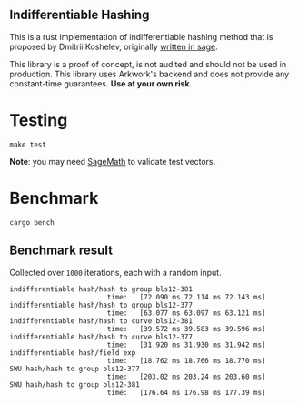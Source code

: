 Indifferentiable Hashing
---

This is a rust implementation of indifferentiable hashing method that is proposed by Dmitrii Koshelev, originally [written in sage](https://github.com/dishport/Indifferentiable-hashing-to-ordinary-elliptic-curves-of-j-0-with-the-cost-of-one-exponentiation).

This library is a proof of concept, is not audited and should not be used in production.
This library uses Arkwork's backend and does not provide any constant-time guarantees.
__Use at your own risk__.

# Testing

`make test`

__Note__: you may need [SageMath](https://www.sagemath.org/) to validate test vectors.

# Benchmark

`cargo bench`


## Benchmark result

Collected over `1000` iterations, each with a random input.
```
indifferentiable hash/hash to group bls12-381                                                                            
                        time:   [72.090 ms 72.114 ms 72.143 ms]
indifferentiable hash/hash to group bls12-377                                                                            
                        time:   [63.077 ms 63.097 ms 63.121 ms]
indifferentiable hash/hash to curve bls12-381                                                                            
                        time:   [39.572 ms 39.583 ms 39.596 ms]
indifferentiable hash/hash to curve bls12-377                                                                            
                        time:   [31.920 ms 31.930 ms 31.942 ms]
indifferentiable hash/field exp                                                                            
                        time:   [18.762 ms 18.766 ms 18.770 ms]
SWU hash/hash to group bls12-377                                                                            
                        time:   [203.02 ms 203.24 ms 203.60 ms]
SWU hash/hash to group bls12-381                                                                            
                        time:   [176.64 ms 176.98 ms 177.39 ms]
```